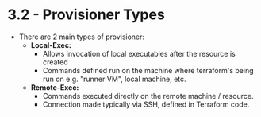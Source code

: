 # 3.2 - Provisioner Types

- There are 2 main types of provisioner:
  - **Local-Exec:**
    - Allows invocation of local executables after the resource is created
    - Commands defined run on the machine where terraform's being run on e.g. "runner VM", local machine, etc.
  - **Remote-Exec:**
    - Commands executed directly on the remote machine / resource.
    - Connection made typically via SSH, defined in Terraform code.
